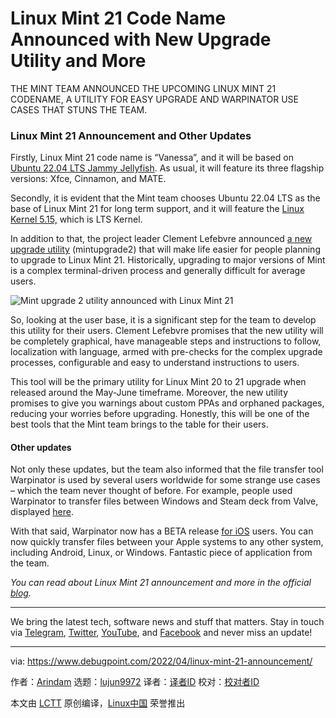 [#]: subject: "Linux Mint 21 Code Name Announced with New Upgrade Utility and More"
[#]: via: "https://www.debugpoint.com/2022/04/linux-mint-21-announcement/"
[#]: author: "Arindam https://www.debugpoint.com/author/admin1/"
[#]: collector: "lujun9972"
[#]: translator: " "
[#]: reviewer: " "
[#]: publisher: " "
[#]: url: " "

Linux Mint 21 Code Name Announced with New Upgrade Utility and More
======
THE MINT TEAM ANNOUNCED THE UPCOMING LINUX MINT 21 CODENAME, A UTILITY
FOR EASY UPGRADE AND WARPINATOR USE CASES THAT STUNS THE TEAM.
### Linux Mint 21 Announcement and Other Updates

Firstly, Linux Mint 21 code name is “Vanessa”, and it will be based on [Ubuntu 22.04 LTS Jammy Jellyfish][1]. As usual, it will feature its three flagship versions: Xfce, Cinnamon, and MATE.

Secondly, it is evident that the Mint team chooses Ubuntu 22.04 LTS as the base of Linux Mint 21 for long term support, and it will feature the [Linux Kernel 5.15,][2] which is LTS Kernel.

In addition to that, the project leader Clement Lefebvre announced [a new upgrade utility][3] (mintupgrade2) that will make life easier for people planning to upgrade to Linux Mint 21. Historically, upgrading to major versions of Mint is a complex terminal-driven process and generally difficult for average users.

![Mint upgrade 2 utility announced with Linux Mint 21][4]

So, looking at the user base, it is a significant step for the team to develop this utility for their users. Clement Lefebvre promises that the new utility will be completely graphical, have manageable steps and instructions to follow, localization with language, armed with pre-checks for the complex upgrade processes, configurable and easy to understand instructions to users.

This tool will be the primary utility for Linux Mint 20 to 21 upgrade when released around the May-June timeframe. Moreover, the new utility promises to give you warnings about custom PPAs and orphaned packages, reducing your worries before upgrading. Honestly, this will be one of the best tools that the Mint team brings to the table for their users.

#### Other updates

Not only these updates, but the team also informed that the file transfer tool Warpinator is used by several users worldwide for some strange use cases – which the team never thought of before. For example, people used Warpinator to transfer files between Windows and Steam deck from Valve, displayed [here][5].

With that said, Warpinator now has a BETA release [for iOS][6] users. You can now quickly transfer files between your Apple systems to any other system, including Android, Linux, or Windows. Fantastic piece of application from the team.

_You can read about Linux Mint 21 announcement and more in the official [blog][7]._

* * *

We bring the latest tech, software news and stuff that matters. Stay in touch via [Telegram][8], [Twitter][9], [YouTube][10], and [Facebook][11] and never miss an update!

--------------------------------------------------------------------------------

via: https://www.debugpoint.com/2022/04/linux-mint-21-announcement/

作者：[Arindam][a]
选题：[lujun9972][b]
译者：[译者ID](https://github.com/译者ID)
校对：[校对者ID](https://github.com/校对者ID)

本文由 [LCTT](https://github.com/LCTT/TranslateProject) 原创编译，[Linux中国](https://linux.cn/) 荣誉推出

[a]: https://www.debugpoint.com/author/admin1/
[b]: https://github.com/lujun9972
[1]: https://www.debugpoint.com/2022/01/ubuntu-22-04-lts/
[2]: https://www.debugpoint.com/2021/11/linux-kernel-5-15/
[3]: https://github.com/linuxmint/mintupgrade2
[4]: https://www.debugpoint.com/wp-content/uploads/2022/04/Mint-upgrade-2-utility-announced-with-Linux-Mint-21.jpg
[5]: https://www.youtube.com/watch?v=sHdQT6kI6Q8
[6]: https://www.reddit.com/r/linuxmint/comments/rn04lw/interest_in_warpinator_for_ios/
[7]: https://blog.linuxmint.com/?p=4293
[8]: https://t.me/debugpoint
[9]: https://twitter.com/DebugPoint
[10]: https://www.youtube.com/c/debugpoint?sub_confirmation=1
[11]: https://facebook.com/DebugPoint
